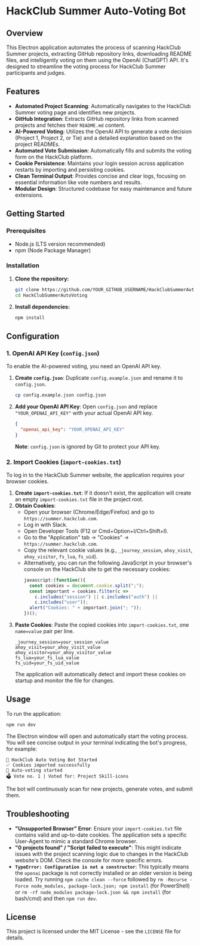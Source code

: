 # HackClub Summer Auto-Voting Bot

## Overview

This Electron application automates the process of scanning HackClub Summer projects, extracting GitHub repository links, downloading README files, and intelligently voting on them using the OpenAI (ChatGPT) API. It's designed to streamline the voting process for HackClub Summer participants and judges.

## Features

-   **Automated Project Scanning**: Automatically navigates to the HackClub Summer voting page and identifies new projects.
-   **GitHub Integration**: Extracts GitHub repository links from scanned projects and fetches their `README.md` content.
-   **AI-Powered Voting**: Utilizes the OpenAI API to generate a vote decision (Project 1, Project 2, or Tie) and a detailed explanation based on the project READMEs.
-   **Automated Vote Submission**: Automatically fills and submits the voting form on the HackClub platform.
-   **Cookie Persistence**: Maintains your login session across application restarts by importing and persisting cookies.
-   **Clean Terminal Output**: Provides concise and clear logs, focusing on essential information like vote numbers and results.
-   **Modular Design**: Structured codebase for easy maintenance and future extensions.

## Getting Started

### Prerequisites

*   Node.js (LTS version recommended)
*   npm (Node Package Manager)

### Installation

1.  **Clone the repository:**
    ```bash
    git clone https://github.com/YOUR_GITHUB_USERNAME/HackClubSummerAutoVoting.git
    cd HackClubSummerAutoVoting
    ```
2.  **Install dependencies:**
    ```bash
    npm install
    ```

## Configuration

### 1. OpenAI API Key (`config.json`)

To enable the AI-powered voting, you need an OpenAI API key.

1.  **Create `config.json`**: Duplicate `config.example.json` and rename it to `config.json`.
    ```bash
    cp config.example.json config.json
    ```
2.  **Add your OpenAI API Key**: Open `config.json` and replace `"YOUR_OPENAI_API_KEY"` with your actual OpenAI API key.
    ```json
    {
      "openai_api_key": "YOUR_OPENAI_API_KEY"
    }
    ```
    **Note**: `config.json` is ignored by Git to protect your API key.

### 2. Import Cookies (`import-cookies.txt`)

To log in to the HackClub Summer website, the application requires your browser cookies.

1.  **Create `import-cookies.txt`**: If it doesn't exist, the application will create an empty `import-cookies.txt` file in the project root.
2.  **Obtain Cookies**:
    *   Open your browser (Chrome/Edge/Firefox) and go to `https://summer.hackclub.com`.
    *   Log in with Slack.
    *   Open Developer Tools (F12 or Cmd+Option+I/Ctrl+Shift+I).
    *   Go to the "Application" tab -> "Cookies" -> `https://summer.hackclub.com`.
    *   Copy the relevant cookie values (e.g., `_journey_session`, `ahoy_visit`, `ahoy_visitor`, `fs_lua`, `fs_uid`).
    *   Alternatively, you can run the following JavaScript in your browser's console on the HackClub site to get the necessary cookies:
        ```javascript
        javascript:(function(){
          const cookies = document.cookie.split(";");
          const important = cookies.filter(c =>
            c.includes("session") || c.includes("auth") ||
            c.includes("user"));
          alert("Cookies: " + important.join("; "));
        })();
        ```
3.  **Paste Cookies**: Paste the copied cookies into `import-cookies.txt`, one `name=value` pair per line.
    ```
    _journey_session=your_session_value
    ahoy_visit=your_ahoy_visit_value
    ahoy_visitor=your_ahoy_visitor_value
    fs_lua=your_fs_lua_value
    fs_uid=your_fs_uid_value
    ```
    The application will automatically detect and import these cookies on startup and monitor the file for changes.

## Usage

To run the application:

```bash
npm run dev
```

The Electron window will open and automatically start the voting process. You will see concise output in your terminal indicating the bot's progress, for example:

```
🤖 HackClub Auto Voting Bot Started
✅ Cookies imported successfully
🚀 Auto-voting started
🗳️ Vote no. 1 | Voted for: Project Skill-icons
```

The bot will continuously scan for new projects, generate votes, and submit them.

## Troubleshooting

*   **"Unsupported Browser" Error**: Ensure your `import-cookies.txt` file contains valid and up-to-date cookies. The application sets a specific User-Agent to mimic a standard Chrome browser.
*   **"0 projects found" / "Script failed to execute"**: This might indicate issues with the project scanning logic due to changes in the HackClub website's DOM. Check the console for more specific errors.
*   **`TypeError: Configuration is not a constructor`**: This typically means the `openai` package is not correctly installed or an older version is being loaded. Try running `npm cache clean --force` followed by `rm -Recurse -Force node_modules, package-lock.json; npm install` (for PowerShell) or `rm -rf node_modules package-lock.json && npm install` (for bash/cmd) and then `npm run dev`.

## License

This project is licensed under the MIT License - see the `LICENSE` file for details. 